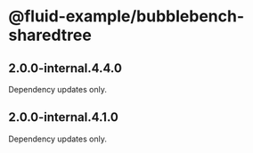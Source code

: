# @fluid-example/bubblebench-sharedtree

## 2.0.0-internal.4.4.0

Dependency updates only.

## 2.0.0-internal.4.1.0

Dependency updates only.
